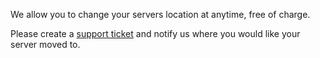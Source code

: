 We allow you to change your servers location at anytime, free of charge. 

Please create a [support ticket](https://billing.hexanenetworks.com/submitticket.php?step=2&deptid=3) and notify us where you would like your server moved to.